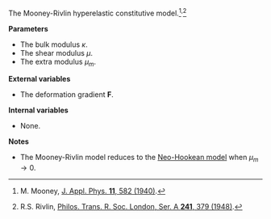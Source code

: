 The Mooney-Rivlin hyperelastic constitutive model.[^1]<sup>,</sup>[^2]

**Parameters**
- The bulk modulus $`\kappa`$.
- The shear modulus $`\mu`$.
- The extra modulus $`\mu_m`$.

**External variables**
- The deformation gradient $`\mathbf{F}`$.

**Internal variables**
- None.

**Notes**
- The Mooney-Rivlin model reduces to the [Neo-Hookean model](super::NeoHookean) when $`\mu_m\to 0`$.

[^1]: M. Mooney, [J. Appl. Phys. **11**, 582 (1940)](https://doi.org/10.1063/1.1712836).
[^2]: R.S. Rivlin, [Philos. Trans. R. Soc. London, Ser. A **241**, 379 (1948)](https://doi.org/10.1098/rsta.1948.0024).
